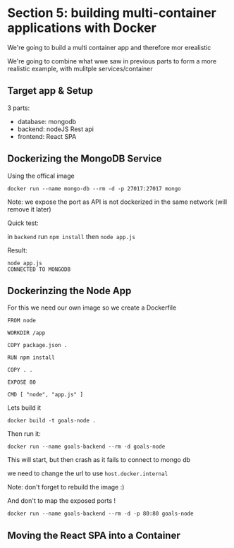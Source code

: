 # Section 5: building multi-container applications with Docker

We're going to build a multi container app and therefore mor erealistic

We're going to combine what wwe saw in previous parts to form a more realistic example, with mulitple services/container

## Target app & Setup

3 parts: 

- database: mongodb
- backend: nodeJS Rest api
- frontend: React SPA

## Dockerizing the MongoDB Service

Using the offical image

`docker run --name mongo-db --rm -d -p 27017:27017 mongo`

Note: we expose the port as API is not dockerized in the same network (will remove it later)

Quick test: 

in `backend` run `npm install` then `node app.js` 

Result:

```
node app.js 
CONNECTED TO MONGODB
```

## Dockerinzing the Node App

For this we need our own image so we create a Dockerfile

```
FROM node

WORKDIR /app

COPY package.json .

RUN npm install

COPY . .

EXPOSE 80

CMD [ "node", "app.js" ]
```

Lets build it

`docker build -t goals-node .`

Then run it: 

`docker run --name goals-backend --rm -d goals-node`

This will start, but then crash as it fails to connect to mongo db

we need to change the url to use `host.docker.internal`

Note: don't forget to rebuild the image :) 

And don't to map the exposed ports !

`docker run --name goals-backend --rm -d -p 80:80 goals-node`

## Moving the React SPA into a Container
